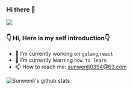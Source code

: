 ### Hi there 👋
<!--
**sunwenli/sunwenli** is a ✨ _special_ ✨ repository because its `README.md` (this file) appears on your GitHub profile.
-->

<!--
[![img](https://raw.githubusercontent.com/godcong/godcong/master/night-skyline-with-bright-lights-in-shanghai-china.jpg)](https://github.com/sunwenli)
-->

![](https://visitor-badge.glitch.me/badge?page_id=sunwenli.sunwenli)

### 👇 Hi, Here is my self introduction👇 ###

- 🔭 I’m currently working on `golang`,`react`
- 🌱 I’m currently learning `how to learn`
- 📫 How to reach me: [sunwenli0394@63.com](https://email.163.com/)


![Sunwenli's github stats](https://github-readme-stats.vercel.app/api?username=sunwenli&show_icons=true&theme=radical)

<!-- 
- 🤔 I’m looking for help with ...
- 💬 Ask me about ...
- 👯 I’m looking to collaborate on ...
- 😄 Pronouns: ...
- ⚡ Fun fact: ...
-->
